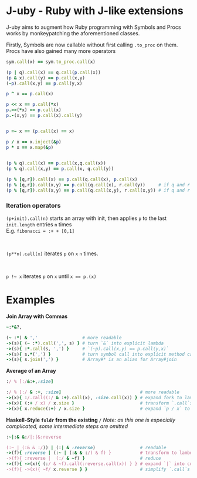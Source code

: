 <!--language-all: lang-rb -->

# J-uby - Ruby with J-like extensions

J-uby aims to augment how Ruby programming with Symbols and Procs works by monkeypatching the aforementioned classes. 

Firstly, Symbols are now callable without first calling `.to_proc` on them. Procs have also gained many more operators

```ruby
sym.call(x) == sym.to_proc.call(x)

(p | q).call(x) == q.call(p.call(x))
(p & x).call(y) == p.call(x,y)
(~p).call(x,y) == p.call(y,x)

p ^ x == p.call(x)

p << x == p.call(*x)
p.>>(*x) == p.call(x)
p.-(x,y) == p.call(x).call(y)


p =~ x == (p.call(x) == x)

p / x == x.inject(&p)
p * x == x.map(&p)

 
(p % q).call(x) == p.call(x,q.call(x))
(p % q).call(x,y) == p.call(x, q.call(y))

(p % [q,r]).call(x) == p.call(q.call(x), p.call(x)
(p % [q,r]).call(x,y) == p.call(q.call(x), r.call(y))     # if q and r accept one argument
(p % [q,r]).call(x,y) == p.call(q.call(x,y), r.call(x,y)) # if q and r accept 2 arguments
```

### Iteration operators
`(p+init).call(n)` starts an array with init, then applies `p` to the last `init.length` entries `n` times
<br>
E.g. `fibonacci = :+ + [0,1]` 


<br>

`(p**n).call(x)` iterates `p` on `x` `n` times.


<br>

`p !~ x` iterates `p` on `x` until `x == p.(x)`

# Examples

**Join Array with Commas**

```ruby
~:*&?,

(~ :*) & ','                 # more readable
->(s){ (~ :*).call(',', s) } # turn `&` into explicit lambda
->(s){ :*.call(s, ',') }     # `(~p).call(x,y) == p.call(y,x)`
->(s){ s.*(',') }            # turn symbol call into explicit method call
->(s){ s.join(',') }         # Array#* is an alias for Array#join
```
**Average of an Array**
```ruby
:/ % [:/&:+,:size]

:/ % [:/ & :+, :size]                              # more readable 
->(x){ :/.call((:/ & :+).call(x), :size.call(x)) } # expand fork to lambda
->(x){ (:+ / x) / x.size }                         # transform `.call`s on procs to method accesses
->(x){ x.reduce(:+) / x.size }                     # expand `p / x` to `x.reduce(&p)`
```

**Haskell-Style `foldr` from the existing `/`**
*Note: as this one is especially complicated, some intermediate steps are omitted*
```ruby
:~|:& &:/|:|&:reverse

(:~ | (:& & :/)) | (:| & :reverse)                 # readable
->(f){ :reverse | (:~ | (:& & :/) & f) }           # transform to lambda
->(f){ :reverse |  (:/ & ~f) }                     # reduce
->(f){ ->(x){ (:/ & ~f).call(:reverse.call(x)) } } # expand `|` into curried lambda
->(f){ ->(x){ ~f/ x.reverse } }                    # simplify `.call`s
```
